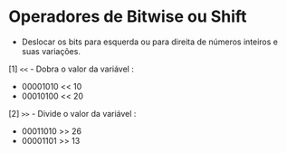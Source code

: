 # Operadores de Bitwise ou Shift

* Deslocar os bits para esquerda ou para direita de números inteiros e suas variações.

[1] `<<` - Dobra o valor da variável :
* 00001010 << 10
* 00010100 << 20

[2] `>>` - Divide o valor da variável :
* 00011010 >> 26
* 00001101 >> 13